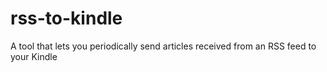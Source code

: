 # rss-to-kindle
A tool that lets you periodically send articles received from an RSS feed to your Kindle
